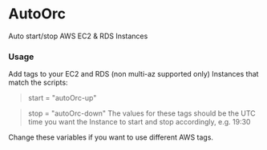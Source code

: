 # AutoOrc
Auto start/stop AWS EC2 &amp; RDS Instances

### Usage
Add tags to your EC2 and RDS (non multi-az supported only) Instances that match the scripts:

>start = "autoOrc-up"

>stop = "autoOrc-down"
The values for these tags should be the UTC time you want the Instance to start and stop accordingly, e.g. 19:30

Change these variables if you want to use different AWS tags.

